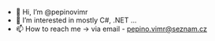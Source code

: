 - 👋 Hi, I’m @pepinovimr
- 👀 I’m interested in mostly C#, .NET ...
- 📫 How to reach me -> via email - pepino.vimr@seznam.cz

<!---
pepinovimr/pepinovimr is a ✨ special ✨ repository because its `README.md` (this file) appears on your GitHub profile.
You can click the Preview link to take a look at your changes.
--->
